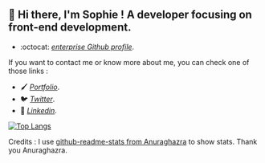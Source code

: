 
## 👋 Hi there, I'm Sophie ! A developer focusing on front-end development.  
* :octocat: *[enterprise Github profile](https://github.com/so-phi/)*.

If you want to contact me or know more about me, you can check one of those links :
* 🖌️ *[Portfolio](https://sophie-marchand.com/)*.
* 🐦 *[Twitter](https://twitter.com/S0f1eM)*.
* 💬 *[Linkedin](https://www.linkedin.com/in/sophie-marchand-web-developer/)*. 


[![Top Langs](https://github-readme-stats.vercel.app/api/top-langs/?username=S0f1eM&layout=compact&theme=dracula)](https://github.com/S0f1eM/github-readme-stats)

<p> Credits : I use <a href="https://github.com/anuraghazra/github-readme-stats">github-readme-stats from Anuraghazra</A> to show stats. Thank you Anuraghazra.</p>
